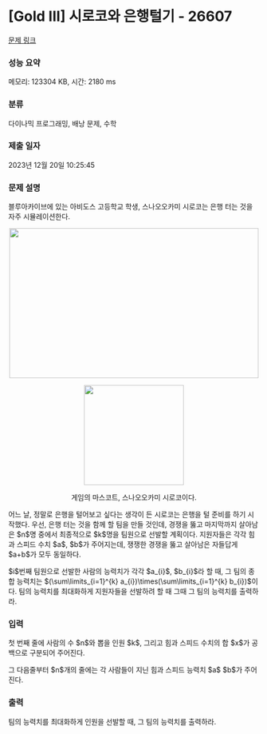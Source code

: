 # [Gold III] 시로코와 은행털기 - 26607 

[문제 링크](https://www.acmicpc.net/problem/26607) 

### 성능 요약

메모리: 123304 KB, 시간: 2180 ms

### 분류

다이나믹 프로그래밍, 배낭 문제, 수학

### 제출 일자

2023년 12월 20일 10:25:45

### 문제 설명

<p>블루아카이브에 있는 아비도스 고등학교 학생, 스나오오카미 시로코는 은행 터는 것을 자주 시뮬레이션한다.</p>

<p style="text-align: center;"><img alt="" src="" style="height: 300px; width: 500px;"></p>

<p style="text-align: center;"><img alt="" src="" style="height: 200px; width: 200px;"></p>

<p style="text-align: center;">게임의 마스코트, 스나오오카미 시로코이다.</p>

<p>어느 날, 정말로 은행을 털어보고 싶다는 생각이 든 시로코는 은행을 털 준비를 하기 시작했다. 우선, 은행 터는 것을 함께 할 팀을 만들 것인데, 경쟁을 뚫고 마지막까지 살아남은 $n$명 중에서 최종적으로 $k$명을 팀원으로 선발할 계획이다. 지원자들은 각각 힘과 스피드 수치 $a$, $b$가 주어지는데, 쟁쟁한 경쟁을 뚫고 살아남은 자들답게 $a+b$가 모두 동일하다.</p>

<p>$i$번째 팀원으로 선발한 사람의 능력치가 각각 $a_{i}$, $b_{i}$라 할 때, 그 팀의 종합 능력치는 $(\sum\limits_{i=1}^{k} a_{i})\times(\sum\limits_{i=1}^{k} b_{i})$이다. 팀의 능력치를 최대화하게 지원자들을 선발하려 할 때 그때 그 팀의 능력치를 출력하라.</p>

### 입력 

 <p>첫 번째 줄에 사람의 수 $n$와 뽑을 인원 $k$, 그리고 힘과 스피드 수치의 합 $x$가 공백으로 구분되어 주어진다.</p>

<p>그 다음줄부터 $n$개의 줄에는 각 사람들이 지닌 힘과 스피드 능력치 $a$ $b$가 주어진다.</p>

### 출력 

 <p>팀의 능력치를 최대화하게 인원을 선발할 때, 그 팀의 능력치를 출력하라.</p>


